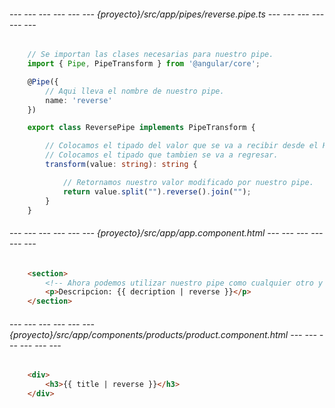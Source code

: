<!-- Suponiendo que tenemos un pipe llamado (reverse), entonces... -->

###### --- --- --- --- --- --- {proyecto}/src/app/pipes/reverse.pipe.ts --- --- --- --- --- --- ######
```typescript
	// Se importan las clases necesarias para nuestro pipe.
	import { Pipe, PipeTransform } from '@angular/core';

	@Pipe({
		// Aqui lleva el nombre de nuestro pipe.
		name: 'reverse'
	})

	export class ReversePipe implements PipeTransform {

		// Colocamos el tipado del valor que se va a recibir desde el HTML.
		// Colocamos el tipado que tambien se va a regresar.
		transform(value: string): string {

			// Retornamos nuestro valor modificado por nuestro pipe.
			return value.split("").reverse().join("");
		}
	}
```

###### --- --- --- --- --- --- {proyecto}/src/app/app.component.html --- --- --- --- --- --- ######
```html
	<section>
		<!-- Ahora podemos utilizar nuestro pipe como cualquier otro y de manera global. -->
		<p>Descripcion: {{ decription | reverse }}</p>
	</section>
```

###### --- --- --- --- --- --- {proyecto}/src/app/components/products/product.component.html --- --- --- --- --- --- ######
```html
	<div>
		<h3>{{ title | reverse }}</h3>
	</div>
```